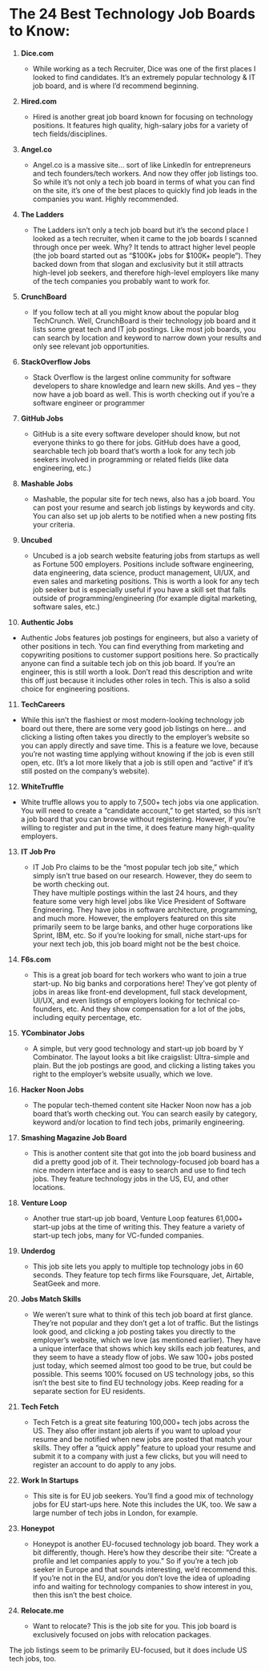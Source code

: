 # The 24 Best Technology Job Boards to Know:

1. <b>Dice.com</b>
   - While working as a tech Recruiter, Dice was one of the first places I looked to find candidates. It’s an extremely popular technology & IT job board, and is where I’d recommend beginning.

2. <b>Hired.com</b>
   - Hired is another great job board known for focusing on technology positions.
It features high quality, high-salary jobs for a variety of tech fields/disciplines. 

3. <b>Angel.co</b>
   - Angel.co is a massive site… sort of like LinkedIn for entrepreneurs and tech founders/tech workers.
And now they offer job listings too.
So while it’s not only a tech job board in terms of what you can find on the site, it’s one of the best places to quickly find job leads in the companies you want. Highly recommended.

4. <b>The Ladders</b>
   - The Ladders isn’t only a tech job board but it’s the second place I looked as a tech recruiter, when it came to the job boards I scanned through once per week.
Why? It tends to attract higher level people (the job board started out as “$100K+ jobs for $100K+ people”).
They backed down from that slogan and exclusivity but it still attracts high-level job seekers, and therefore high-level employers like many of the tech companies you probably want to work for.

5. <b>CrunchBoard</b>
   - If you follow tech at all you might know about the popular blog TechCrunch.
Well, CrunchBoard is their technology job board and it lists some great tech and IT job postings.
Like most job boards, you can search by location and keyword to narrow down your results and only see relevant job opportunities.

6. <b>StackOverflow Jobs</b>
   - Stack Overflow is the largest online community for software developers to share knowledge and learn new skills. And yes – they now have a job board as well.
This is worth checking out if you’re a software engineer or programmer

7. <b>GitHub Jobs</b>
   - GitHub is a site every software developer should know, but not everyone thinks to go there for jobs. GitHub does have a good, searchable tech job board that’s worth a look for any tech job seekers involved in programming or related fields (like data engineering, etc.)

8. <b>Mashable Jobs</b>
   - Mashable, the popular site for tech news, also has a job board. You can post your resume and search job listings by keywords and city. You can also set up job alerts to be notified when a new posting fits your criteria.

9. <b>Uncubed</b>
   - Uncubed is a job search website featuring jobs from startups as well as Fortune 500 employers.
Positions include software engineering, data engineering, data science, product management, UI/UX, and even sales and marketing positions. 
This is worth a look for any tech job seeker but is especially useful if you have a skill set that falls outside of programming/engineering (for example digital marketing, software sales, etc.)

10. <b>Authentic Jobs</b>
   - Authentic Jobs features job postings for engineers, but also a variety of other positions in tech. 
You can find everything from marketing and copywriting positions to customer support positions here.
So practically anyone can find a suitable tech job on this job board.
If you’re an engineer, this is still worth a look. Don’t read this description and write this off just because it includes other roles in tech. This is also a solid choice for engineering positions.

11. <b>TechCareers</b>
   - While this isn’t the flashiest or most modern-looking technology job board out there, there are some very good job listings on here… and clicking a listing often takes you directly to the employer’s website so you can apply directly and save time.
This is a feature we love, because you’re not wasting time applying without knowing if the job is even still open, etc. (It’s a lot more likely that a job is still open and “active” if it’s still posted on the company’s website).

12. <b>WhiteTruffle</b>
   - White truffle allows you to apply to 7,500+ tech jobs via one application. You will need to create a “candidate account,” to get started, so this isn’t a job board that you can browse without registering.
However, if you’re willing to register and put in the time, it does feature many high-quality employers.

13. <b>IT Job Pro</b>
    - IT Job Pro claims to be the “most popular tech job site,” which simply isn’t true based on our research. However, they do seem to be worth checking out.  
They have multiple postings within the last 24 hours, and they feature some very high level jobs like Vice President of Software Engineering.
They have jobs in software architecture, programming, and much more.
However, the employers featured on this site primarily seem to be large banks, and other huge corporations like Sprint, IBM, etc.
So if you’re looking for small, niche start-ups for your next tech job, this job board might not be the best choice.

14. <b>F6s.com</b>
    - This is a great job board for tech workers who want to join a true start-up. No big banks and corporations here!
They’ve got plenty of jobs in areas like front-end development, full stack development, UI/UX, and even listings of employers looking for technical co-founders, etc. 
And they show compensation for a lot of the jobs, including equity percentage, etc.

15. <b>YCombinator Jobs</b>
    - A simple, but very good technology and start-up job board by Y Combinator. 
The layout looks a bit like craigslist: Ultra-simple and plain.  But the job postings are good, and clicking a listing takes you right to the employer’s website usually, which we love. 

16. <b>Hacker Noon Jobs</b>
    - The popular tech-themed content site Hacker Noon now has a job board that’s worth checking out. 
You can search easily by category, keyword and/or location to find tech jobs, primarily engineering. 

17. <b>Smashing Magazine Job Board</b>
    - This is another content site that got into the job board business and did a pretty good job of it.
Their technology-focused job board has a nice modern interface and is easy to search and use to find tech jobs. 
They feature technology jobs in the US, EU, and other locations. 

18. <b>Venture Loop</b>
    - Another true start-up job board, Venture Loop features 61,000+ start-up jobs at the time of writing this.
They feature a variety of start-up tech jobs, many for VC-funded companies. 

19. <b>Underdog</b>
    - This job site lets you apply to multiple top technology jobs in 60 seconds.
They feature top tech firms like Foursquare, Jet, Airtable, SeatGeek and more. 

20. <b>Jobs Match Skills</b>
    - We weren’t sure what to think of this tech job board at first glance. They’re not popular and they don’t get a lot of traffic.
But the listings look good, and clicking a job posting takes you directly to the employer’s website, which we love (as mentioned earlier).
They have a unique interface that shows which key skills each job features, and they seem to have a steady flow of jobs. We saw 100+ jobs posted just today, which seemed almost too good to be true, but could be possible.
This seems 100% focused on US technology jobs, so this isn’t the best site to find EU technology jobs. Keep reading for a separate section for EU residents. 

21. <b>Tech Fetch</b>
    - Tech Fetch is a great site featuring 100,000+ tech jobs across the US.
They also offer instant job alerts if you want to upload your resume and be notified when new jobs are posted that match your skills.
They offer a “quick apply” feature to upload your resume and submit it to a company with just a few clicks, but you will need to register an account to do apply to any jobs.

22. <b>Work In Startups</b>
    - This site is for EU job seekers. You’ll find a good mix of technology jobs for EU start-ups here.
Note this includes the UK, too. We saw a large number of tech jobs in London, for example. 

23. <b>Honeypot</b>
    - Honeypot is another EU-focused technology job board. They work a bit differently, though. 
Here’s how they describe their site: “Create a profile and let companies apply to you.”
So if you’re a tech job seeker in Europe and that sounds interesting, we’d recommend this.
If you’re not in the EU, and/or you don’t love the idea of uploading info and waiting for technology companies to show interest in you, then this isn’t the best choice.

24. <b>Relocate.me</b>
    - Want to relocate? This is the job site for you. This job board is exclusively focused on jobs with relocation packages.

The job listings seem to be primarily EU-focused, but it does include US tech jobs, too. 
